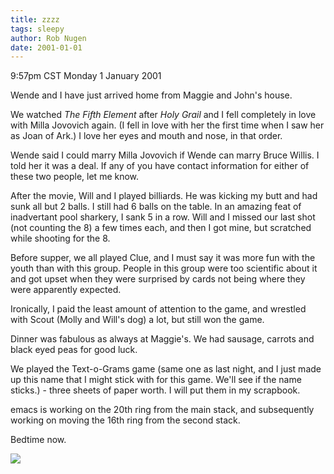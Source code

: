 ```yaml
---
title: zzzz
tags: sleepy
author: Rob Nugen
date: 2001-01-01
---
```


<title>Maggie and John's</title>
<p class=date>9:57pm CST Monday 1 January 2001</p>

<p>Wende and I have just arrived home from Maggie and John's house.

<p>We watched <em>The Fifth Element</em> after <em>Holy Grail</em> and
I fell completely in love with Milla Jovovich again.  (I fell in love
with her the first time when I saw her as Joan of Ark.)  I love her
eyes and mouth and nose, in that order.</p>

<p>Wende said I could marry Milla Jovovich if Wende can marry Bruce
Willis.  I told her it was a deal.  If any of you have contact
information for either of these two people, let me know.</p>

<p>After the movie, Will and I played billiards.  He was kicking my
butt and had sunk all but 2 balls.  I still had 6 balls on the table.
In an amazing feat of inadvertant pool sharkery, I sank 5 in a row.
Will and I missed our last shot (not counting the 8) a few times each,
and then I got mine, but scratched while shooting for the 8.</p>

<p>Before supper, we all played Clue, and I must say it was more fun
with the youth than with this group.  People in this group were too
scientific about it and got upset when they were surprised by cards
not being where they were apparently expected.</p>

<p>Ironically, I paid the least amount of attention to the game, and
wrestled with Scout (Molly and Will's dog) a lot, but still won the
game.</p>

<p>Dinner was fabulous as always at Maggie's.  We had sausage, carrots
and black eyed peas for good luck.</p>

<p>We played the Text-o-Grams game (same one as last night, and I just
made up this name that I might stick with for this game.  We'll see if
the name sticks.) - three sheets of paper worth.  I will put them in
my scrapbook.</p>

<p>emacs is working on the 20th ring from the main stack, and
subsequently working on moving the 16th ring from the second
stack.</p>

<p>Bedtime now.</p>

<p><img src='/images/rob/wL-ROB.gif'/></p>
